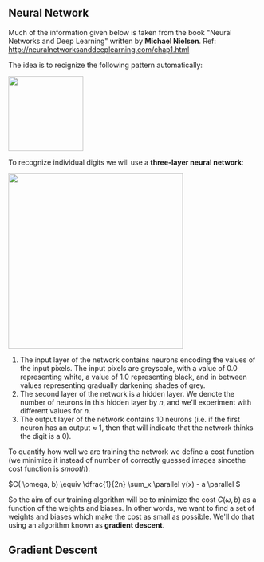 ## Neural Network

Much of the information given below is taken from the book "Neural Networks and Deep Learning" written by **Michael Nielsen**. Ref: http://neuralnetworksanddeeplearning.com/chap1.html

The idea is to recignize the following pattern automatically: 

<img src="https://github.com/victoriazinkovich/ML-Exercises/assets/78615928/edf1bceb-3ec3-4442-b8ba-f0932983eb63" width="150" />

To recognize individual digits we will use a **three-layer neural network**:

<img src="https://github.com/victoriazinkovich/ML-Exercises/assets/78615928/842f5b9a-e726-4643-b474-c13eb8f8a7ea" width="350" />

1. The input layer of the network contains neurons encoding the values of the input pixels. The input pixels are greyscale, with a value of 0.0 representing white, a value of 1.0 representing black, and in between values representing gradually darkening shades of grey.
2. The second layer of the network is a hidden layer. We denote the number of neurons in this hidden layer by $n$, and we'll experiment with different values for $n$.
3. The output layer of the network contains 10 neurons (i.e. if the first neuron has an output $\approx$ 1, then that will indicate that the network thinks the digit is a 0).

$\text{}$

To quantify how well we are training the network we define a cost function (we minimize it instead of number of correctly guessed images sincethe cost function is *smooth*):

$C( \omega, b)  \equiv \dfrac{1}{2n} \sum_x \parallel y(x) - a \parallel $

So the aim of our training algorithm will be to minimize the cost $C(\omega,b)$ as a function of the weights and biases. In other words, we want to find a set of weights and biases which make the cost as small as possible. We'll do that using an algorithm known as **gradient descent**.

$\text{}$

## Gradient Descent








